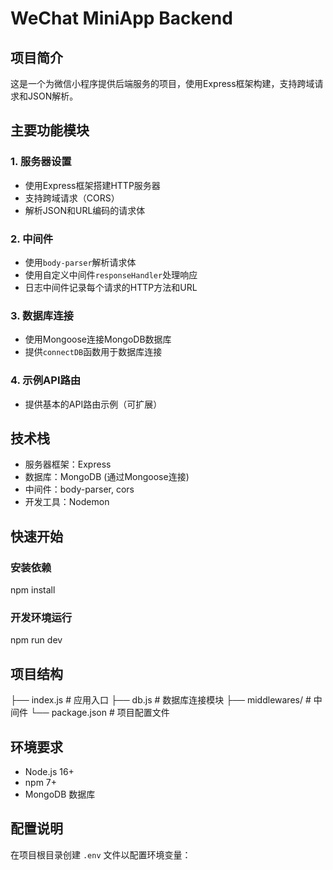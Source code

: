 # WeChat MiniApp Backend

## 项目简介
这是一个为微信小程序提供后端服务的项目，使用Express框架构建，支持跨域请求和JSON解析。

## 主要功能模块

### 1. 服务器设置
- 使用Express框架搭建HTTP服务器
- 支持跨域请求（CORS）
- 解析JSON和URL编码的请求体

### 2. 中间件
- 使用`body-parser`解析请求体
- 使用自定义中间件`responseHandler`处理响应
- 日志中间件记录每个请求的HTTP方法和URL

### 3. 数据库连接
- 使用Mongoose连接MongoDB数据库
- 提供`connectDB`函数用于数据库连接

### 4. 示例API路由
- 提供基本的API路由示例（可扩展）

## 技术栈
- 服务器框架：Express
- 数据库：MongoDB (通过Mongoose连接)
- 中间件：body-parser, cors
- 开发工具：Nodemon

## 快速开始

### 安装依赖
npm install
### 开发环境运行
npm run dev

## 项目结构
├── index.js # 应用入口
├── db.js # 数据库连接模块
├── middlewares/ # 中间件
└── package.json # 项目配置文件


## 环境要求
- Node.js 16+
- npm 7+
- MongoDB 数据库

## 配置说明
在项目根目录创建 `.env` 文件以配置环境变量：